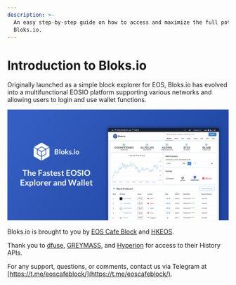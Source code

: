 ```yaml
---
description: >-
  An easy step-by-step guide on how to access and maximize the full potential of
  Bloks.io.
---
```


# Introduction to Bloks.io

Originally launched as a simple block explorer for EOS, Bloks.io has evolved into a multifunctional EOSIO platform supporting various networks and allowing users to login and use wallet functions. 

![](.gitbook/assets/image%20%28113%29.png)

Bloks.io is brought to you by [EOS Cafe Block](https://eoscafeblock.com/) and [HKEOS](https://www.hkeos.com/). 

Thank you to [dfuse](https://www.dfuse.io/en), [GREYMASS](https://greymass.com/), and [Hyperion](https://eosrio.io/) for access to their History APIs.

For any support, questions, or comments, contact us via Telegram at [https://t.me/eoscafeblock/](https://t.me/eoscafeblock/). 

